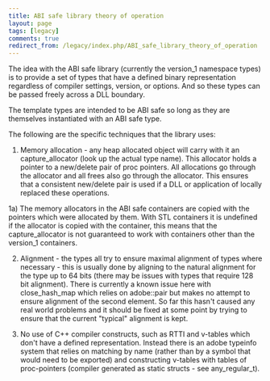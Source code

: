 ```yaml
---
title: ABI safe library theory of operation
layout: page
tags: [legacy]
comments: true
redirect_from: /legacy/index.php/ABI_safe_library_theory_of_operation
---
```

The idea with the ABI safe library (currently the version_1 namespace types) is to provide a set of types that have a defined binary representation regardless of compiler settings, version, or options. And so these types can be passed freely across a DLL boundary.

The template types are intended to be ABI safe so long as they are themselves instantiated with an ABI safe type.

The following are the specific techniques that the library uses:

1) Memory allocation - any heap allocated object will carry with it an capture_allocator (look up the actual type name). This allocator holds a pointer to a new/delete pair of proc pointers. All allocations go through the allocator and all frees also go through the allocator. This ensures that a consistent new/delete pair is used if a DLL or application of locally replaced these operations.

1a) The memory allocators in the ABI safe containers are copied with the pointers which were allocated by them. With STL containers it is undefined if the allocator is copied with the container, this means that the capture_allocator is not guaranteed to work with containers other than the version_1 containers.

2) Alignment - the types all try to ensure maximal alignment of types where necessary - this is usually done by aligning to the natural alignment for the type up to 64 bits (there may be issues with types that require 128 bit alignment). There is currently a known issue here with close_hash_map which relies on adobe::pair but makes no attempt to ensure alignment of the second element. So far this hasn't caused any real world problems and it should be fixed at some point by trying to ensure that the current "typical" alignment is kept.

3) No use of C++ compiler constructs, such as RTTI and v-tables which don't have a defined representation. Instead there is an adobe typeinfo system that relies on matching by name (rather than by a symbol that would need to be exported) and constructing v-tables with tables of proc-pointers (compiler generated as static structs - see any_regular_t).
